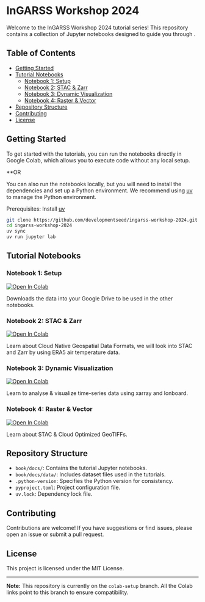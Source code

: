 # InGARSS Workshop 2024

Welcome to the InGARSS Workshop 2024 tutorial series! This repository contains a collection of Jupyter notebooks designed to guide you through .

## Table of Contents

- [Getting Started](#getting-started)
- [Tutorial Notebooks](#tutorial-notebooks)
  - [Notebook 1: Setup](#setup)
  - [Notebook 2: STAC & Zarr](#stac-and-zarr)
  - [Notebook 3: Dynamic Visualization](#dynamic-visualization)
  - [Notebook 4: Raster & Vector](#raster-and-vector)
- [Repository Structure](#repository-structure)
- [Contributing](#contributing)
- [License](#license)

## Getting Started

To get started with the tutorials, you can run the notebooks directly in Google Colab, which allows you to execute code without any local setup.

**OR

You can also run the notebooks locally, but you will need to install the dependencies and set up a Python environment. We recommend using [uv](https://docs.astral.sh/uv/) to manage the Python environment.

Prerequisites:
Install [uv](https://docs.astral.sh/uv/getting-started/installation/)

```bash
git clone https://github.com/developmentseed/ingarss-workshop-2024.git
cd ingarss-workshop-2024
uv sync
uv run jupyter lab
```

## Tutorial Notebooks

### Notebook 1: Setup

[![Open In Colab](https://colab.research.google.com/assets/colab-badge.svg)](https://colab.research.google.com/github/developmentseed/ingarss-workshop-2024/blob/colab-setup/book/docs/00_setup.ipynb)

Downloads the data into your Google Drive to be used in the other notebooks.

### Notebook 2: STAC & Zarr

[![Open In Colab](https://colab.research.google.com/assets/colab-badge.svg)](https://colab.research.google.com/github/developmentseed/ingarss-workshop-2024/blob/colab-setup/book/docs/01_stac_and_zarr.ipynb)

Learn about Cloud Native Geospatial Data Formats, we will look into STAC and Zarr by using ERA5 air temperature data.

### Notebook 3: Dynamic Visualization

[![Open In Colab](https://colab.research.google.com/assets/colab-badge.svg)](https://colab.research.google.com/github/developmentseed/ingarss-workshop-2024/blob/colab-setup/book/docs/02_dynamic_visualization.ipynb)

Learn to analyse & visualize time-series data using xarray and lonboard.

### Notebook 4: Raster & Vector

[![Open In Colab](https://colab.research.google.com/assets/colab-badge.svg)](https://colab.research.google.com/github/developmentseed/ingarss-workshop-2024/blob/colab-setup/book/docs/03_raster_and_vector.ipynb)

Learn about STAC & Cloud Optimized GeoTIFFs.

## Repository Structure

- `book/docs/`: Contains the tutorial Jupyter notebooks.
- `book/docs/data/`: Includes dataset files used in the tutorials.
- `.python-version`: Specifies the Python version for consistency.
- `pyproject.toml`: Project configuration file.
- `uv.lock`: Dependency lock file.

## Contributing

Contributions are welcome! If you have suggestions or find issues, please open an issue or submit a pull request.

## License

This project is licensed under the MIT License.

---

**Note:** This repository is currently on the `colab-setup` branch. All the Colab links point to this branch to ensure compatibility.
